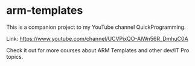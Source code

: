 # arm-templates

This is a companion project to my YouTube channel QuickProgramming.

Link: https://www.youtube.com/channel/UCVPixQO-AlWn56R_DmhuC0A

Check it out for more courses about ARM Templates and other dev/IT Pro topics.
